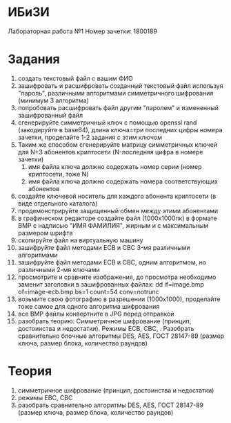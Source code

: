 # ИБиЗИ
Лабораторная работа №1
Номер зачетки: 1800189
# Задания
1. создать текстовый файл с вашим ФИО
2. зашифровать и расшифровать созданный текстовый файл используя "пароль", различными алгоритмами симметричного шифрования (минимум 3 алгоритма)
3. попробовать расшифровать файл другим "паролем" и измененный зашифрованный файл
4. сгенерируйте симметричный ключ с помощью openssl rand (закодируйте в base64), длина ключа=три последних цифры номера зачетки, проделайте 1-2 задания с этим ключом
5. Таким же способом сгенерируйте матрицу симметричных ключей для N+3 абонентов криптосети (N-последняя цифра в номере зачетки)
   1. имя файла ключа должно содержать номер серии (номер криптосети, тоже N)
   2. имя файла ключа должно содержать номера соответствующих  абонентов
6. создайте ключевой носитель для каждого абонента криптосети (в виде отдельного каталога)
7. продемонстрируйте защищенный обмен между этими абонентами
8. в графическом редакторе создайте файл (1000x1000пк) в формате BMP с надписью "ИМЯ ФАМИЛИЯ", жирным и с максимальным размером шрифта
9. скопируйте файл на виртуальную машину
10. зашифруйте файл методами ECB и CBC 3-мя различными алгоритмами
11. зашифруйте файл методами ECB и CBC, одним алгоритмом, но различными 2-мя ключами
12. просмотрите и сравните изображения, до просмотра необходимо заменит заголовки в зашифрованных файлах: dd if=image.bmp of=image-ecb.bmp bs=1 count=54 conv=notrunc
13. возьмите свою фотографию в разрешении (1000х1000), проделайте тоже самое для одного алгоритма шифрования
14. все BMP файлы конвертните в JPG перед отправкой
15. разобрать теорию: Симметричное шифрование (принцип, достоинства и недостатки). Режимы ECB, CBC, . Разобрать сравнительно блочные алгоритмы DES, AES, ГОСТ 28147-89 (размер ключа, размер блока, количество раундов)
# Теория
1. симметричное шифрование (принцип, достоинства и недостатки)
2. режимы EBC, CBC
3. разобрать сравнительно алгоритмы DES, AES, ГОСТ 28147-89 (размер ключа, размер блока, количество раундов)
